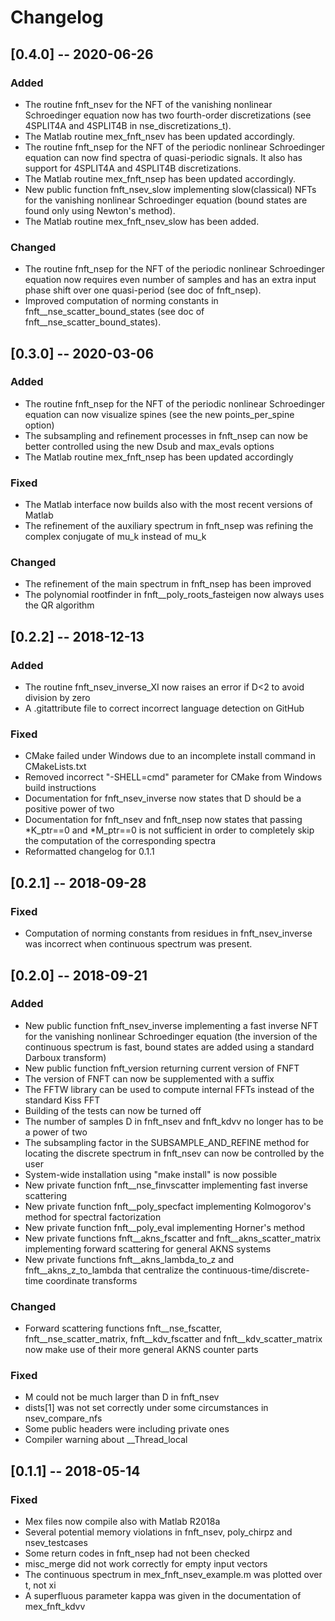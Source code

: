 # Changelog

## [0.4.0] -- 2020-06-26

### Added

- The routine fnft_nsev for the NFT of the vanishing nonlinear Schroedinger equation now has two fourth-order discretizations (see 4SPLIT4A and 4SPLIT4B in nse_discretizations_t).
- The Matlab routine mex_fnft_nsev has been updated accordingly.
- The routine fnft_nsep for the NFT of the periodic nonlinear Schroedinger equation can now find spectra of quasi-periodic signals. It also has support for 4SPLIT4A and 4SPLIT4B discretizations.
- The Matlab routine mex_fnft_nsep has been updated accordingly.
- New public function fnft_nsev_slow implementing slow(classical) NFTs for the vanishing nonlinear Schroedinger equation (bound states are found only using Newton's method).
- The Matlab routine mex_fnft_nsev_slow has been added.

### Changed

- The routine fnft_nsep for the NFT of the periodic nonlinear Schroedinger equation now requires even number of samples and has an extra input phase shift over one quasi-period (see doc of fnft_nsep).
- Improved computation of norming constants in fnft__nse_scatter_bound_states (see doc of fnft__nse_scatter_bound_states). 

## [0.3.0] -- 2020-03-06

### Added

- The routine fnft_nsep for the NFT of the periodic nonlinear Schroedinger equation can now visualize spines (see the new points_per_spine option)
- The subsampling and refinement processes in fnft_nsep can now be better controlled using the new Dsub and max_evals options
- The Matlab routine mex_fnft_nsep has been updated accordingly

### Fixed

- The Matlab interface now builds also with the most recent versions of Matlab
- The refinement of the auxiliary spectrum in fnft_nsep was refining the complex conjugate of mu_k instead of mu_k

### Changed

- The refinement of the main spectrum in fnft_nsep has been improved
- The polynomial rootfinder in fnft__poly_roots_fasteigen now always uses the QR algorithm

## [0.2.2] -- 2018-12-13

### Added

- The routine fnft_nsev_inverse_XI now raises an error if D<2 to avoid division by zero
- A .gitattribute file to correct incorrect language detection on GitHub

### Fixed

- CMake failed under Windows due to an incomplete install command in CMakeLists.txt
- Removed incorrect "-SHELL=cmd" parameter for CMake from Windows build instructions
- Documentation for fnft_nsev_inverse now states that D should be a positive power of two
- Documentation for fnft_nsev and fnft_nsep now states that passing *K_ptr==0 and *M_ptr==0 is not sufficient in order to completely skip the computation of the corresponding spectra
- Reformatted changelog for 0.1.1

## [0.2.1] -- 2018-09-28

### Fixed

- Computation of norming constants from residues in fnft_nsev_inverse was incorrect when continuous spectrum was present.

## [0.2.0] -- 2018-09-21

### Added

- New public function fnft_nsev_inverse implementing a fast inverse NFT for the vanishing nonlinear Schroedinger equation (the inversion of the continuous spectrum is fast, bound states are added using a standard Darboux transform)
- New public function fnft_version returning current version of FNFT
- The version of FNFT can now be supplemented with a suffix
- The FFTW library can be used to compute internal FFTs instead of the standard Kiss FFT
- Building of the tests can now be turned off
- The number of samples D in fnft_nsev and fnft_kdvv no longer has to be a power of two
- The subsampling factor in the SUBSAMPLE_AND_REFINE method for locating the discrete spectrum in fnft_nsev can now be controlled by the user
- System-wide installation using "make install" is now possible
- New private function fnft__nse_finvscatter implementing fast inverse scattering
- New private function fnft__poly_specfact implementing Kolmogorov's method for spectral factorization
- New private function fnft__poly_eval implementing Horner's method
- New private functions fnft__akns_fscatter and fnft__akns_scatter_matrix implementing forward scattering for general AKNS systems
- New private functions fnft__akns_lambda_to_z and fnft__akns_z_to_lambda that centralize the continuous-time/discrete-time coordinate transforms

### Changed

- Forward scattering functions fnft__nse_fscatter, fnft__nse_scatter_matrix, fnft__kdv_fscatter and fnft__kdv_scatter_matrix now make use of their more general AKNS counter parts

### Fixed

- M could not be much larger than D in fnft_nsev
- dists[1] was not set correctly under some circumstances in nsev_compare_nfs
- Some public headers were including private ones
- Compiler warning about __Thread_local

## [0.1.1] -- 2018-05-14

### Fixed

- Mex files now compile also with Matlab R2018a
- Several potential memory violations in fnft_nsev, poly_chirpz and nsev_testcases
- Some return codes in fnft_nsep had not been checked
- misc_merge did not work correctly for empty input vectors
- The continuous spectrum in mex_fnft_nsev_example.m was plotted over t, not xi
- A superfluous parameter kappa was given in the documentation of mex_fnft_kdvv
